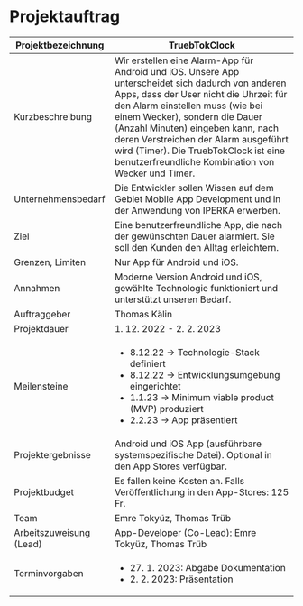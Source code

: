 # Projektauftrag

| Projektbezeichnung | TruebTokClock  |
|---|---|
| Kurzbeschreibung | Wir erstellen eine Alarm-App für Android und iOS. Unsere App unterscheidet sich dadurch von anderen Apps, dass der User nicht die Uhrzeit für den Alarm einstellen muss (wie bei einem Wecker), sondern die Dauer (Anzahl Minuten) eingeben kann, nach deren Verstreichen der Alarm ausgeführt wird (Timer). Die TruebTokClock ist eine benutzerfreundliche Kombination von Wecker und Timer. |
|  Unternehmensbedarf | Die Entwickler sollen Wissen auf dem Gebiet Mobile App Development und in der Anwendung von IPERKA erwerben. |
|  Ziel | Eine benutzerfreundliche App, die nach der gewünschten Dauer alarmiert. Sie soll den Kunden den Alltag erleichtern. |
| Grenzen, Limiten | Nur App für Android und iOS. |
|  Annahmen |  Moderne Version Android und iOS, gewählte Technologie funktioniert und unterstützt unseren Bedarf.  |
| Auftraggeber |  Thomas Kälin |
| Projektdauer | 1. 12. 2022 - 2. 2. 2023 |
|  Meilensteine | <ul><li> 8.12.22  -> Technologie-Stack definiert</li><li> 8.12.22 -> Entwicklungsumgebung eingerichtet </li><li>1.1.23 -> Minimum viable product (MVP) produziert</li><li>2.2.23 -> App präsentiert</li></ul> |
|  Projektergebnisse | Android und iOS App (ausführbare systemspezifische Datei). Optional in den App Stores verfügbar. |
| Projektbudget  | Es fallen keine Kosten an. Falls Veröffentlichung in den App-Stores: 125 Fr. |
|  Team |  Emre Tokyüz, Thomas Trüb |
|  Arbeitszuweisung (Lead) | App-Developer (Co-Lead): Emre Tokyüz, Thomas Trüb |
|  Terminvorgaben | <ul> <li> 27. 1. 2023: Abgabe Dokumentation </li><li> 2. 2. 2023: Präsentation </li>  </ul> |



